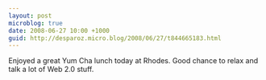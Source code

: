 ```yaml
---
layout: post
microblog: true
date: 2008-06-27 10:00 +1000
guid: http://desparoz.micro.blog/2008/06/27/t844665183.html
---
```

Enjoyed a great Yum Cha lunch today at Rhodes.  Good chance to relax and talk a lot of Web 2.0 stuff.
